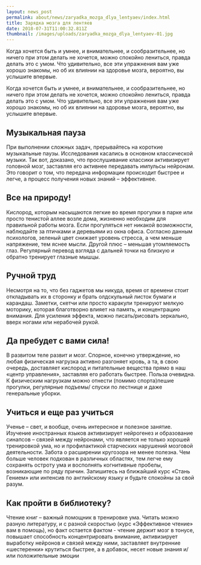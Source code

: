 ```yaml
---
layout: news_post
permalink: about/news/zaryadka_mozga_dlya_lentyaev/index.html
title: Зарядка мозга для лентяев
date: 2018-07-31T11:00:32.811Z
thumbnail: /images/uploads/zaryadka_mozga_dlya_lentyaev-01.jpg
---
```

Когда хочется быть и умнее, и внимательнее, и сообразительнее, но ничего при этом делать не хочется, можно спокойно лениться, правда делать это с умом. Что удивительно, все эти упражнения вам уже хорошо знакомы, но об их влиянии на здоровье мозга, вероятно, вы услышите впервые.

Когда хочется быть и умнее, и внимательнее, и сообразительнее, но ничего при этом делать не хочется, можно спокойно лениться, правда делать это с умом. Что удивительно, все эти упражнения вам уже хорошо знакомы, но об их влиянии на здоровье мозга, вероятно, вы услышите впервые.

## Музыкальная пауза

При выполнении сложных задач, прерывайтесь на короткие музыкальные паузы. Исследования касались в основном классической музыки. Так вот, доказано, что прослушивание классики активизирует головной мозг, заставляя его активнее передавать импульсы нейронам. Это говорит о том, что передача информации происходит быстрее и легче, а процесс получения новых знаний – эффективнее.

## Все на природу!

Кислород, которым насыщаются легкие во время прогулки в парке или просто тенистой аллее возле дома, жизненно необходим для правильной работы мозга. Если прогуляться нет никакой возможности, наблюдайте за птичками и деревьями из окна офиса. Согласно данным психологов, зеленый цвет снижает уровень стресса, а чем меньше напряжение, тем яснее мысли. Другой плюс – меньшая утомляемость глаз. Регулярный перевод взгляда с дальней точки на близкую и обратно тренирует глазные мышцы.

## Ручной труд

Несмотря на то, что без гаджетов мы никуда, время от времени стоит откладывать их в сторонку и брать олдскульный листок бумаги и карандаш. Заметки, скетчи или просто каракули тренируют мелкую моторику, которая благотворно влияет на память, и концентрацию внимания. Для усиления эффекта, можно писать/рисовать зеркально, вверх ногами или нерабочей рукой.

## Да пребудет с вами сила!

В развитом теле развит и мозг. Спорное, конечно утверждение, но любая физическая нагрузка активно разгоняет кровь, а та, в свою очередь, доставляет кислород и питательные вещества прямо в наш «центр управления», заставляя его работать быстрее. Польза очевидна. К физическим нагрузкам можно отнести (помимо спорта)пешие прогулки, регулярные подъемы/ спуски по лестнице и даже генеральные уборки.

## Учиться и еще раз учиться

Ученье – свет, и вообще, очень интересное и полезное занятие. Изучение иностранных языков активизирует нейрогенез и образование синапсов – связей между нейронами, что является не только хорошей тренировкой ума, но и профилактикой старческих нарушений мозговой деятельности. Забота о расширении кругозора не менее полезна. Чем больше человек подкован в различных областях, тем легче ему сохранять остроту ума и восполнять когнитивные пробелы, возникающие по ряду причин. Запишитесь на ближайший курс «Стань Гением» или интенсив по английскому языку и будьте спокойны за свой разум.

## Как пройти в библиотеку?

Чтение книг – важный помощник в тренировке ума. Читать можно разную литературу, и с разной скоростью (курс «Эффективное чтение» вам в помощь), но факт остается фактом - чтение держит мозг в тонусе, повышает способность концентрировать внимание, активизирует выработку нейронов и связей между ними, заставляет внутренние «шестеренки» крутиться быстрее, а в добавок, несет новые знания и/или положительные эмоции

